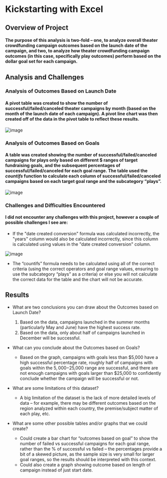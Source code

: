 # Kickstarting with Excel

## Overview of Project

#### The purpose of this analysis is two-fold – one, to analyze overall theater crowdfunding campaign outcomes based on the launch date of the campaign, and two, to analyze how theater crowdfunding campaign outcomes (in this case, specifically play outcomes) perform based on the dollar goal set for each campaign.

## Analysis and Challenges

### Analysis of Outcomes Based on Launch Date

#### A pivot table was created to show the number of successful/failed/canceled theater campaigns by month (based on the month of the launch date of each campaign).  A pivot line chart was then created off of the data in the pivot table to reflect these results.

![image](https://user-images.githubusercontent.com/95199679/146692630-ee8c6468-a9aa-4811-9128-b71da559f214.png)

### Analysis of Outcomes Based on Goals

#### A table was created showing the number of successful/failed/canceled campaigns for plays only based on different $ ranges of target fundraising goals, and the subsequent percentages of successful/failed/canceled for each goal range.  The table used the *countifs* function to calculate each column of successful/failed/canceled campaigns based on each target goal range and the subcategory “plays”.

![image](https://user-images.githubusercontent.com/95199679/146692617-b6cfe423-5436-45a1-84b9-6bb4fdf24087.png)

### Challenges and Difficulties Encountered

#### I did not encounter any challenges with this project, however a couple of possible challenges I see are:
- If the "date created conversion" formula was calculated incorrectly, the "years" column would also be calculated incorrectly, since this column is calculated using values in the "date created conversion" column.

![image](https://user-images.githubusercontent.com/95199679/146692640-2a54b94e-2ecd-40ac-9378-de57eb67bebf.png)

- The “countifs” formula needs to be calculated using all of the correct criteria (using the correct operators and goal range values, ensuring to use the subcategory “plays” as a criteria) or else you will not calculate the correct data for the table and the chart will not be accurate.

## Results

- What are two conclusions you can draw about the Outcomes based on Launch Date?

  1. Based on the data, campaigns launched in the summer months (particularly May and June) have the highest success rate.
  2. Based on the data, only about half of campaigns launched in December will be successful.

- What can you conclude about the Outcomes based on Goals?

  - Based on the graph, campaigns with goals less than $5,000 have a high successful percentage rate, roughly half of campaigns with goals within the $5,000-$25,000 range are successful, and there are not enough campaigns with goals larger than $25,000 to confidently conclude whether the campaign will be successful or not.

- What are some limitations of this dataset?

  - A big limitation of the dataset is the lack of more detailed levels of data – for example, there may be different outcomes based on the region analyzed within each country, the premise/subject matter of each play, etc. 

- What are some other possible tables and/or graphs that we could create?

  - Could create a bar chart for “outcomes based on goal” to show the number of failed vs successful campaigns for each goal range, rather than the % of successful vs failed – the percentages provide a bit of a skewed picture, as the sample size is very small for larger goal ranges, so the results should be interpreted with this context.
  - Could also create a graph showing outcome based on length of campaign instead of just start date.
